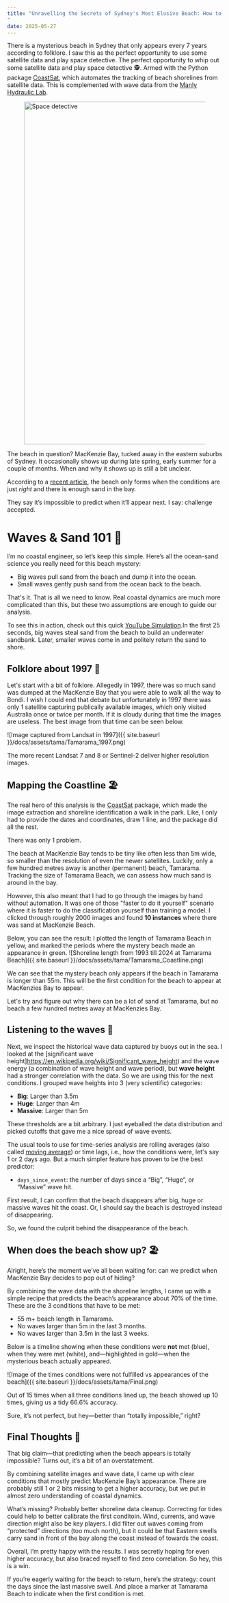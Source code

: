 ```yaml
---
title: "Unravelling the Secrets of Sydney's Most Elusive Beach: How to predict the appearance of MacKenzies Bay's Beach using Satellite Imagery
"
date: 2025-05-27
---
```


 
There is a mysterious beach in Sydney that only appears every 7 years according to folklore. I saw this as the perfect opportunity to use some satellite data and play space detective. The perfect opportunity to whip out some satellite data and play space detective 🕵. Armed with the Python package [CoastSat](https://github.com/kvos/CoastSat), which automates the tracking of beach shorelines from satellite data. This is complemented with wave data from the [Manly Hydraulic Lab](https://mhl.nsw.gov.au/).

<figure>
    <img src="{{ site.baseurl }}/docs/assets/tama/Space_Detective.png"
         alt="Space detective"
         width = 800>
</figure>


The beach in question? MacKenzie Bay, tucked away in the eastern suburbs of Sydney. It occasionally shows up during late spring, early summer for a couple of months. When and why it shows up is still a bit unclear. 


According to a [recent article](https://www.abc.net.au/news/2024-04-24/sydney-mackenzies-bay-beach-disappears/103759692), the beach only forms when the conditions are just *right* and there is enough sand in the bay. 

They say it’s impossible to predict when it’ll appear next. I say: challenge accepted.

# Waves & Sand 101 🌊
I’m no coastal engineer, so let’s keep this simple. Here’s all the ocean-sand science you really need for this beach mystery:
* Big waves pull sand from the beach and dump it into the ocean.
* Small waves gently push sand from the ocean back to the beach.

That's it. That is all we need to know. Real coastal dynamics are much more complicated than this, but these two assumptions are enough to guide our analysis.

To see this in action, check out this quick [YouTube Simulation](https://www.youtube.com/watch?v=0d-DqKP8oAQ&ab_channel=jeffcoogan).In the first 25 seconds, big waves steal sand from the beach to build an underwater sandbank. Later, smaller waves come in and politely return the sand to shore.

## Folklore about 1997 🤫
Let's start with a bit of folklore. Allegedly in 1997, there was so much sand was dumped at the MacKenzie Bay that you were able to walk all the way to Bondi. I wish I could end that debate but unfortunately in 1997 there was only 1 satellite capturing publically available images, which only visited Australia once or twice per month. If it is cloudy during that time the images are useless. The best image from that time can be seen below.

![Image captured from Landsat in 1997]({{ site.baseurl }}/docs/assets/tama/Tamarama_1997.png)

The more recent Landsat 7 and 8 or Sentinel-2 deliver higher resolution images.

## Mapping the Coastline 🏖️
The real hero of this analysis is the [CoastSat](https://github.com/kvos/CoastSat) package, which made the image extraction and shoreline identification a walk in the park. Like, I only had to provide the dates and coordinates, draw 1 line, and the package did all the rest. 

There was only 1 problem.

The beach at MacKenzie Bay tends to be tiny like often less than 5m wide, so smaller than the resolution of even the newer satellites. Luckily, only a few hundred metres away is another (permanent) beach, Tamarama. Tracking the size of Tamarama Beach, we can assess how much sand is around in the bay.

However, this also meant that I had to go through the images by hand without automation. It was one of those "faster to do it yourself" scenario where it is faster to do the classification yourself than training a model. I clicked through roughly 2000 images and found **10 instances** where there was sand at MacKenzie Beach.

Below, you can see the result: I plotted the length of Tamarama Beach in yellow, and marked the periods where the mystery beach made an appearance in green.
![Shoreline length from 1993 till 2024 at Tamarama Beach]({{ site.baseurl }}/docs/assets/tama/Tamarama_Coastline.png)

We can see that the mystery beach only appears if the beach in Tamarama is longer than 55m. This will be the first condition for the beach to appear at MacKenzies Bay to appear.

Let's try and figure out why there can be a lot of sand at Tamarama, but no beach a few hundred metres away at MacKenzies Bay.

## Listening to the waves 🌊
Next, we inspect the historical wave data captured by buoys out in the sea. I looked at the [significant wave height]https://en.wikipedia.org/wiki/Significant_wave_height) and the wave energy (a combination of wave height and wave period), but **wave height** had a stronger correlation with the data. So we are using this for the next conditions. I grouped wave heights into 3  (very scientific) categories:
* **Big**: Larger than 3.5m
* **Huge**: Larger than 4m  
* **Massive**: Larger than 5m

These thresholds are a bit arbitrary. I just eyeballed the data distribution and picked cutoffs that gave me a nice spread of wave events.

The usual tools to use for time-series analysis are rolling averages (also called [moving average](https://en.wikipedia.org/wiki/Moving_average)) or time lags, i.e., how the conditions were, let's say 1 or 2 days ago. But a much simpler feature has proven to be the best predictor:
* `days_since_event`: the number of days since a “Big”, “Huge”, or “Massive” wave hit.

First result, I can confirm that the beach disappears after big, huge or massive waves hit the coast. Or, I should say the beach is destroyed instead of disappearing.

So, we found the culprit behind the disappearance of the beach.

## When does the beach show up? 🏖️
Alright, here’s the moment we’ve all been waiting for: can we predict when MacKenzie Bay decides to pop out of hiding?

By combining the wave data with the shoreline lengths, I came up with a simple recipe that predicts the beach’s appearance about 70% of the time. These are the 3 conditions that have to be met:
* 55 m+ beach length in Tamarama.
* No waves larger than 5m in the last 3 months.
* No waves larger than 3.5m in the last 3 weeks.

Below is a timeline showing when these conditions were **not** met (blue), when they were met (white), and—highlighted in gold—when the mysterious beach actually appeared.

![Image of the times conditions were not fulfilled vs appearances of the beach]({{ site.baseurl }}/docs/assets/tama/Final.png)

Out of 15 times when all three conditions lined up, the beach showed up 10 times, giving us a tidy 66.6% accuracy.

Sure, it’s not perfect, but hey—better than “totally impossible,” right?

## Final Thoughts 💭

That big claim—that predicting when the beach appears is totally impossible? Turns out, it’s a bit of an overstatement.

By combining satellite images and wave data, I came up with clear conditions that mostly predict MacKenzie Bay’s appearance. There are probably still 1 or 2 bits missing to get a higher accuracy, but we put in almost zero understanding of coastal dynamics.

What’s missing? Probably better shoreline data cleanup. Correcting for tides could help to better calibrate the first conditoin. Wind, currents, and wave direction might also be key players. I did filter out waves coming from “protected” directions (too much north), but it could be that Eastern swells carry sand in front of the bay along the coast instead of towards the coast.

Overall, I’m pretty happy with the results. I was secretly hoping for even higher accuracy, but also braced myself to find zero correlation. So hey, this is a win.

If you’re eagerly waiting for the beach to return, here’s the strategy: count the days since the last massive swell. And place a marker at Tamarama Beach to indicate when the first condition is met.
